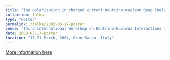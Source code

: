 ```yaml
---
title: "Tau polarization in charged current neutrino-nucleon Deep Inelastic Scattering"
collection: talks
type: "Poster"
permalink: /talks/2003-03-17-poster
venue: "Third International Workshop on Neutrino-Nucleus Interactions in few GeV region: NuInt04 conference"
date: 2003-03-17-poster
location: "17-21 March, 2004, Gran Sasso, Italy"
---
```


[More information here](--) 
